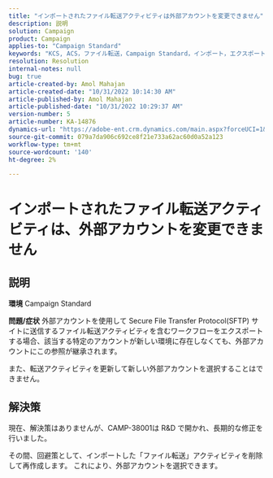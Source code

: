 ```yaml
---
title: "インポートされたファイル転送アクティビティは外部アカウントを変更できません"
description: 説明
solution: Campaign
product: Campaign
applies-to: "Campaign Standard"
keywords: "KCS, ACS，ファイル転送，Campaign Standard，インポート，エクスポート，ワークフロー"
resolution: Resolution
internal-notes: null
bug: true
article-created-by: Amol Mahajan
article-created-date: "10/31/2022 10:14:30 AM"
article-published-by: Amol Mahajan
article-published-date: "10/31/2022 10:29:37 AM"
version-number: 5
article-number: KA-14876
dynamics-url: "https://adobe-ent.crm.dynamics.com/main.aspx?forceUCI=1&pagetype=entityrecord&etn=knowledgearticle&id=955df4cb-0459-ed11-9561-6045bd006079"
source-git-commit: 079a7da906c692ce8f21e733a62ac60d0a52a123
workflow-type: tm+mt
source-wordcount: '140'
ht-degree: 2%

---
```


# インポートされたファイル転送アクティビティは、外部アカウントを変更できません

## 説明

<b>環境</b>
Campaign Standard


<b>問題/症状</b>
外部アカウントを使用して Secure File Transfer Protocol(SFTP) サイトに送信するファイル転送アクティビティを含むワークフローをエクスポートする場合、該当する特定のアカウントが新しい環境に存在しなくても、外部アカウントにこの参照が継承されます。

また、転送アクティビティを更新して新しい外部アカウントを選択することはできません。


## 解決策


現在、解決策はありませんが、CAMP-38001は R&amp;D で開かれ、長期的な修正を行いました。

その間、回避策として、インポートした「ファイル転送」アクティビティを削除して再作成します。 これにより、外部アカウントを選択できます。

